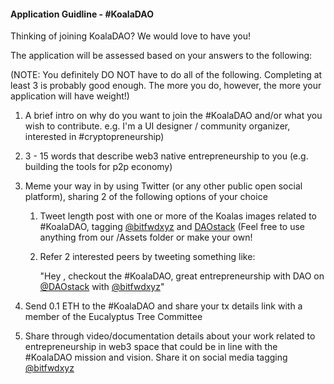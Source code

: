 #### Application Guidline - #KoalaDAO

Thinking of joining KoalaDAO? We would love to have you!

The application will be assessed based on your answers to the following:

(NOTE: You definitely DO NOT have to do all of the following. Completing at least 3 is probably good enough. The more you do, however, the more your application will have weight!)  

1. A brief intro on why do you want to join the #KoalaDAO and/or what you wish to contribute. e.g. I'm a UI designer / community organizer, interested in #cryptopreneurship)
1. 3 - 15 words that describe web3 native entrepreneurship to you (e.g. building the tools for p2p economy)

1. Meme your way in by using Twitter (or any other public open social platform), sharing 2 of the following options of your choice
	1. Tweet length post with one or more of the Koalas images related to #KoalaDAO, tagging [@bitfwdxyz](twitter.com/bitfwdxyz) and [DAOstack](twitter.com/daostack) (Feel free to use anything from our /Assets folder or make your own!
    1. Refer 2 interested peers by tweeting something like: 
    
    	"Hey <peer name>, checkout the #KoalaDAO, great entrepreneurship with DAO on [@DAOstack](twitter.com/daostack) with [@bitfwdxyz](twitter.com/bitfwdxyz)"

1. Send 0.1 ETH to the #KoalaDAO and share your tx details link with a member of the Eucalyptus Tree Committee
1. Share through video/documentation details about your work related to entrepreneurship in web3 space that could be in line with the #KoalaDAO mission and vision. Share it on social media tagging [@bitfwdxyz](twitter.com/bitfwdxyz)
